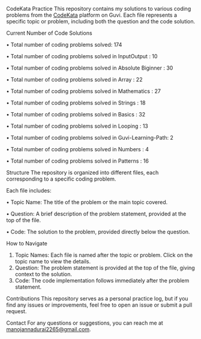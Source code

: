 CodeKata Practice
This repository contains my solutions to various coding problems from the [CodeKata](https://www.guvi.in/code-kata/) platform on Guvi.
Each file represents a specific topic or problem, including both the question and the code solution.


Current Number of Code Solutions

• Total number of coding problems solved: 174

• Total number of coding problems solved in InputOutput       : 10

• Total number of coding problems solved in Absolute Biginner : 30

• Total number of coding problems solved in Array             : 22

• Total number of coding problems solved in Mathematics       : 27

• Total number of coding problems solved in Strings           : 18

• Total number of coding problems solved in Basics            : 32

• Total number of coding problems solved in Looping           : 13

• Total number of coding problems solved in Guvi-Learning-Path: 2

• Total number of coding problems solved in Numbers           : 4

• Total number of coding problems solved in Patterns          : 16


Structure
The repository is organized into different files, each corresponding to a specific coding problem. 

Each file includes:

• Topic Name: The title of the problem or the main topic covered.

• Question: A brief description of the problem statement, provided at the top of the file.

• Code: The solution to the problem, provided directly below the question.

How to Navigate
1) Topic Names: Each file is named after the topic or problem. Click on the topic name to view the details.
2) Question: The problem statement is provided at the top of the file, giving context to the solution.
3) Code: The code implementation follows immediately after the problem statement.

Contributions
This repository serves as a personal practice log, but if you find any issues or improvements, feel free to open an issue or submit a pull request.

Contact
For any questions or suggestions, you can reach me at [manojannadurai2265@gmail.com](mailto:manojannadurai2265@gmail.com).
